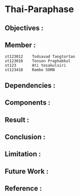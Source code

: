 # Thai-Paraphase
 
## Objectives :

## Member :
```
st123012	Todsavad Tangtortan
st123010	Tonson Praphabkul
st123       Ati tesakulsiri
st123418    Rambo SORN
```

## Dependencies :

## Components :

## Result :

## Conclusion :

## Limitation :

## Future Work :

## Reference :
